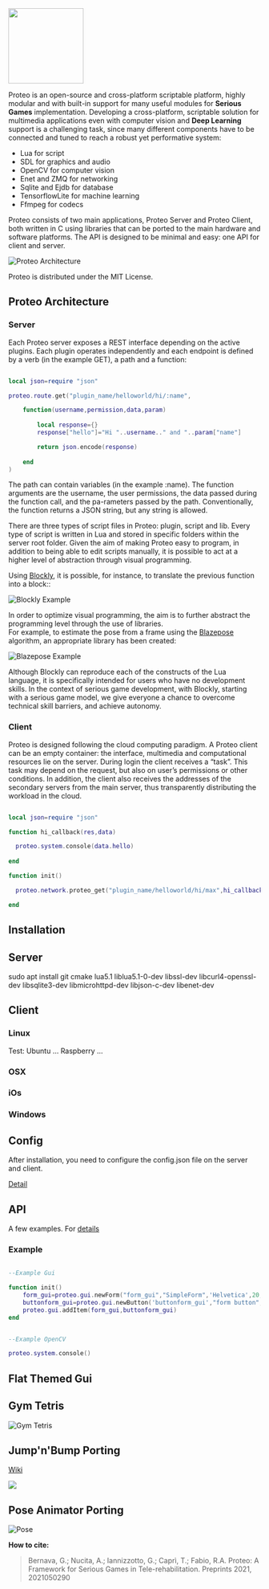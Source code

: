 
<img src="https://github.com/massimobernava/proteo/blob/gh-pages/Logo_simple.png" width="150">

Proteo is an open-source and cross-platform scriptable platform, highly modular and with built-in support for many useful modules for **Serious Games** implementation. Developing a cross-platform, scriptable solution for multimedia applications even with computer vision and **Deep Learning** support is a challenging task, since many different components have to be connected and tuned to reach a robust yet performative system:

- Lua for script
- SDL for graphics and audio
- OpenCV for computer vision
- Enet and ZMQ for networking
- Sqlite and Ejdb for database
- TensorflowLite for machine learning
- Ffmpeg for codecs 

Proteo consists of two main applications, Proteo Server and Proteo Client, both written in C using libraries that can be ported to the main hardware and software platforms. The API is designed to be minimal and easy: one API for client and server.

![Proteo Architecture](Proteo_Architecture.png)

Proteo is distributed under the MIT License. 

## Proteo Architecture

### Server

Each Proteo server exposes a REST interface depending on the active plugins. Each plugin operates independently and each endpoint is defined by a verb (in the example GET), a path and a function:

```lua

local json=require "json"

proteo.route.get("plugin_name/helloworld/hi/:name",

	function(username,permission,data,param) 
  
		local response={}
		response["hello"]="Hi "..username.." and "..param["name"]

		return json.encode(response)
    
	end
)

```
The path can contain variables (in the example :name). The function arguments are the username, the user permissions, the data passed during the function call, and the pa-rameters passed by the path. Conventionally, the function returns a JSON string, but any string is allowed.

There are three types of script files in Proteo: plugin, script and lib. Every type of script is written in Lua and stored in specific folders within the server root folder. Given the aim of making Proteo easy to program, in addition to being able to edit scripts manually, it is possible to act at a higher level of abstraction through visual programming.

Using [Blockly](https://developers.google.com/blockly), it is possible, for instance, to translate the previous function into a block::

![Blockly Example](Blockly_example.png)

In order to optimize visual programming, the aim is to further abstract the programming level through the use of libraries.  
For example, to estimate the pose from a frame using the [Blazepose](https://google.github.io/mediapipe/solutions/pose.html) algorithm, an appropriate library has been created:

![Blazepose Example](Blaze_pose.png)

Although Blockly can reproduce each of the constructs of the Lua language, it is specifically intended for users who have no development skills. In the context of serious game development, with Blockly, starting with a serious game model, we give everyone a chance to overcome technical skill barriers, and achieve autonomy. 

### Client

Proteo is designed following the cloud computing paradigm. A Proteo client can be an empty container: the interface, multimedia and computational resources lie on the server. During login the client receives a “task”. This task may depend on the request, but also on user’s permissions or other conditions. In addition, the client also receives the addresses of the secondary servers from the main server, thus transparently distributing the workload in the cloud. 

```lua

local json=require "json"

function hi_callback(res,data)

  proteo.system.console(data.hello)
  
end

function init()

  proteo.network.proteo_get("plugin_name/helloworld/hi/max",hi_callback)

end

```
## Installation


## Server

sudo apt install git cmake lua5.1 liblua5.1-0-dev libssl-dev libcurl4-openssl-dev libsqlite3-dev libmicrohttpd-dev libjson-c-dev libenet-dev

## Client 

### Linux
Test: Ubuntu ... Raspberry ...

### OSX

### iOs

### Windows


## Config

After installation, you need to configure the config.json file on the server and client.

[Detail](https://github.com/massimobernava/proteo/wiki/Config-file)


## API

A few examples. For [details](https://github.com/massimobernava/proteo/wiki/API)

### Example

```lua

--Example Gui

function init()
	form_gui=proteo.gui.newForm("form_gui","SimpleForm",'Helvetica',20,"black","crimson","blanchedalmond",30,proteo.gui.FormType.Normal,"","",MID_X,MID_Y,250,250,"")
	buttonform_gui=proteo.gui.newButton('buttonform_gui',"form button",'Helvetica',15,"black","cornsilk",1,"crimson",false,20 ,50,100,25,"")
	proteo.gui.addItem(form_gui,buttonform_gui)
end

```

```lua

--Example OpenCV

proteo.system.console()

```

## Flat Themed Gui

## Gym Tetris

![Gym Tetris](Gym_tetris.png)

## Jump'n'Bump Porting
[Wiki](https://en.wikipedia.org/wiki/Jump_%27n_Bump)

![](jumpnbump.gif)

## Pose Animator Porting

![Pose](Pose.png)

**How to cite:**
>Bernava, G.; Nucita, A.; Iannizzotto, G.; Caprì, T.; Fabio, R.A. Proteo: A Framework for Serious Games in Tele-rehabilitation. Preprints 2021, 2021050290 

